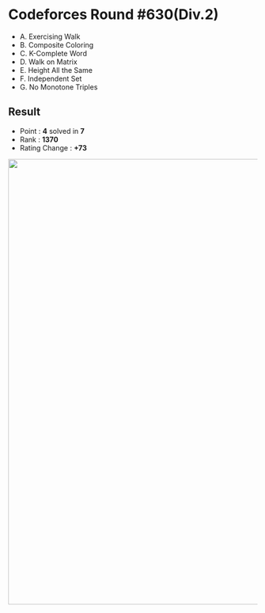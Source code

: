 # Codeforces Round #630(Div.2)

  * A. Exercising Walk
  * B. Composite Coloring
  * C. K-Complete Word
  * D. Walk on Matrix
  * E. Height All the Same
  * F. Independent Set
  * G. No Monotone Triples
  
## Result
  * Point : **4** solved in **7**
  * Rank : **1370**
  * Rating Change : **+73**

<img src="https://github.com/Weaasel/PS_algorithm/blob/master/Codeforces/Round%20%23630(Div.2)/_Codeforces_Round630_Div2.png?raw=true" width="900">
